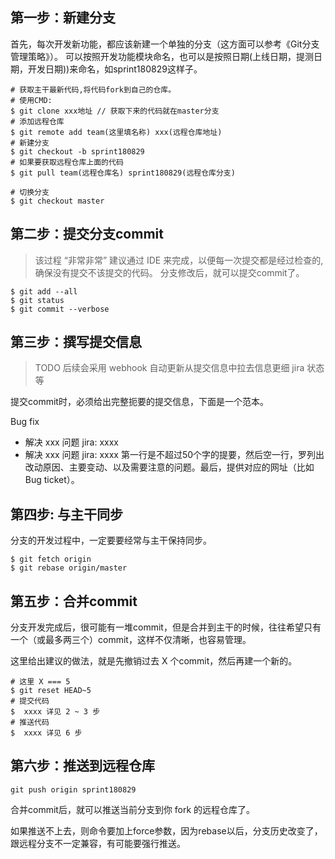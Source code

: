 ## 第一步：新建分支
首先，每次开发新功能，都应该新建一个单独的分支（这方面可以参考《Git分支管理策略》）。 可以按照开发功能模块命名，也可以是按照日期(上线日期，提测日期，开发日期))来命名，如sprint180829这样子。

```
# 获取主干最新代码,将代码fork到自己的仓库。
# 使用CMD:
$ git clone xxx地址 // 获取下来的代码就在master分支
# 添加远程仓库
$ git remote add team(这里填名称) xxx(远程仓库地址)
# 新建分支
$ git checkout -b sprint180829
# 如果要获取远程仓库上面的代码
$ git pull team(远程仓库名) sprint180829(远程仓库分支)

# 切换分支
$ git checkout master
```

## 第二步：提交分支commit

> 该过程 “非常非常” 建议通过 IDE 来完成，以便每一次提交都是经过检查的,确保没有提交不该提交的代码。
分支修改后，就可以提交commit了。
```
$ git add --all
$ git status
$ git commit --verbose
```

## 第三步：撰写提交信息
> TODO 后续会采用 webhook 自动更新从提交信息中拉去信息更细 jira 状态等

提交commit时，必须给出完整扼要的提交信息，下面是一个范本。

Bug fix

* 解决 xxx 问题 jira: xxxx
* 解决 xxx 问题 jira: xxxx
第一行是不超过50个字的提要，然后空一行，罗列出改动原因、主要变动、以及需要注意的问题。最后，提供对应的网址（比如Bug ticket）。

## 第四步: 与主干同步
分支的开发过程中，一定要要经常与主干保持同步。
```
$ git fetch origin
$ git rebase origin/master
```
## 第五步：合并commit
分支开发完成后，很可能有一堆commit，但是合并到主干的时候，往往希望只有一个（或最多两三个）commit，这样不仅清晰，也容易管理。

这里给出建议的做法，就是先撤销过去 X 个commit，然后再建一个新的。
```
# 这里 X === 5 
$ git reset HEAD~5
# 提交代码
$  xxxx 详见 2 ~ 3 步
# 推送代码
$  xxxx 详见 6 步
```

## 第六步：推送到远程仓库
```
git push origin sprint180829
```
合并commit后，就可以推送当前分支到你 fork 的远程仓库了。

如果推送不上去，则命令要加上force参数，因为rebase以后，分支历史改变了，跟远程分支不一定兼容，有可能要强行推送。

